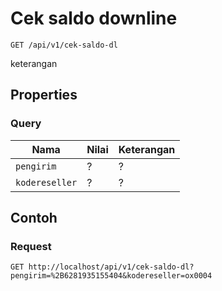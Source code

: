# Cek saldo downline
```http
GET /api/v1/cek-saldo-dl
```
keterangan
## Properties
### Query
Nama  | Nilai | Keterangan
--- | --- | ---
<code>pengirim</code> | ? | ?
<code>kodereseller</code> | ? | ?

## Contoh

### Request
```http
GET http://localhost/api/v1/cek-saldo-dl?pengirim=%2B6281935155404&kodereseller=ox0004
```
